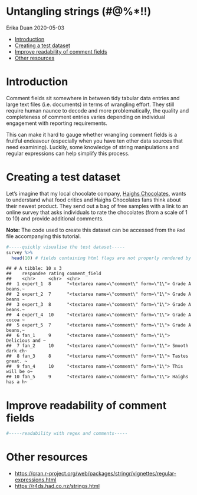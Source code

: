 Untangling strings (\#@%\*\!\!)
================
Erika Duan
2020-05-03

  - [Introduction](#introduction)
  - [Creating a test dataset](#creating-a-test-dataset)
  - [Improve readability of comment
    fields](#improve-readability-of-comment-fields)
  - [Other resources](#other-resources)

# Introduction

Comment fields sit somewhere in between tidy tabular data entries and
large text files (i.e. documents) in terms of wrangling effort. They
still require human naunce to decode and more problematically, the
quality and completeness of comment entries varies depending on
individual engagement with reporting requirements.

This can make it hard to gauge whether wrangling comment fields is a
fruitful endeavour (especially when you have ten other data sources that
need examining). Luckily, some knowledge of string manipulations and
regular expressions can help simplify this process.

# Creating a test dataset

Let’s imagine that my local chocolate company, [Haighs
Chocolates](https://www.haighschocolates.com.au), wants to understand
what food critics and Haighs Chocolates fans think about their newest
product. They send out a bag of free samples with a link to an online
survey that asks individuals to rate the chocolates (from a scale of 1
to 10) and provide additional comments.

**Note:** The code used to create this dataset can be accessed from the
`Rmd` file accompanying this tutorial.

``` r
#-----quickly visualise the test dataset-----  
survey %>%
  head(10) # fields containing html flags are not properly rendered by kable 
```

    ## # A tibble: 10 x 3
    ##    respondee rating comment_field                                          
    ##    <chr>     <chr>  <chr>                                                  
    ##  1 expert_1  8      "<textarea name=\"comment\" form=\"1\"> Grade A beans.~
    ##  2 expert_2  7      "<textarea name=\"comment\" form=\"1\"> Grade A beans ~
    ##  3 expert_3  8      "<textarea name=\"comment\" form=\"1\"> Grade A beans.~
    ##  4 expert_4  10     "<textarea name=\"comment\" form=\"1\"> Grade A cocoa ~
    ##  5 expert_5  7      "<textarea name=\"comment\" form=\"1\"> Grade A beans,~
    ##  6 fan_1     9      "<textarea name=\"comment\" form=\"1\"> Delicious and ~
    ##  7 fan_2     10     "<textarea name=\"comment\" form=\"1\"> Smooth dark ch~
    ##  8 fan_3     8      "<textarea name=\"comment\" form=\"1\"> Tastes great. ~
    ##  9 fan_4     10     "<textarea name=\"comment\" form=\"1\"> This will be o~
    ## 10 fan_5     9      "<textarea name=\"comment\" form=\"1\"> Haighs has a h~

# Improve readability of comment fields

``` r
#-----readability with regex and comments-----  
```

# Other resources

  - <https://cran.r-project.org/web/packages/stringr/vignettes/regular-expressions.html>  
  - <https://r4ds.had.co.nz/strings.html>
